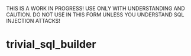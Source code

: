 THIS IS A WORK IN PROGRESS! USE ONLY WITH UNDERSTANDING AND CAUTION.
DO NOT USE IN THIS FORM UNLESS YOU UNDERSTAND SQL INJECTION ATTACKS!

# trivial_sql_builder
